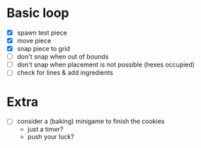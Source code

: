 # Basic loop

- [x] spawn test piece
- [x] move piece
- [x] snap piece to grid
- [ ] don't snap when out of bounds
- [ ] don't snap when placement is not possible (hexes occupied)
- [ ] check for lines & add ingredients

# Extra

- [ ] consider a (baking) minigame to finish the cookies
  - just a timer?
  - push your luck?
